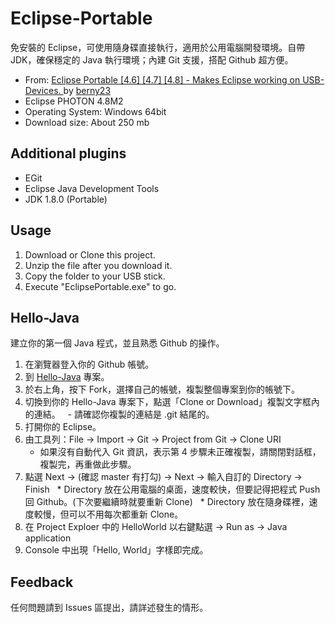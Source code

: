 # Eclipse-Portable
免安裝的 Eclipse，可使用隨身碟直接執行，適用於公用電腦開發環境。自帶 JDK，確保穩定的 Java 執行環境；內建 Git 支援，搭配 Github 超方便。

- From: [Eclipse Portable [4.6] [4.7] [4.8] - Makes Eclipse working on USB-Devices.
](https://sourceforge.net/projects/eclipse-neon-portable/) by [berny23](https://sourceforge.net/u/berny23/)
- Eclipse PHOTON 4.8M2
- Operating System: Windows 64bit
- Download size: About 250 mb

## Additional plugins
- EGit
- Eclipse Java Development Tools
- JDK 1.8.0 (Portable)

## Usage
1. Download or Clone this project.
2. Unzip the file after you download it.
3. Copy the folder to your USB stick.
4. Execute "EclipsePortable.exe" to go.

## Hello-Java
建立你的第一個 Java 程式，並且熟悉 Github 的操作。

1. 在瀏覽器登入你的 Github 帳號。
2. 到 [Hello-Java](https://github.com/mini-island/Hello-Java) 專案。
3. 於右上角，按下 Fork，選擇自己的帳號，複製整個專案到你的帳號下。
4. 切換到你的 Hello-Java 專案下，點選「Clone or Download」複製文字框內的連結。
   - 請確認你複製的連結是 .git 結尾的。
5. 打開你的 Eclipse。
6. 由工具列：File -> Import -> Git -> Project from Git -> Clone URI
   * 如果沒有自動代入 Git 資訊，表示第 4 步驟未正確複製，請關閉對話框，複製完，再重做此步驟。
7. 點選 Next -> (確認 master 有打勾) -> Next -> 輸入自訂的 Directory -> Finish
   * Directory 放在公用電腦的桌面，速度較快，但要記得把程式 Push 回 Github。(下次要繼續時就要重新 Clone)
   * Directory 放在隨身碟裡，速度較慢，但可以不用每次都重新 Clone。
8. 在 Project Exploer 中的 HelloWorld 以右鍵點選 -> Run as -> Java application
9. Console 中出現「Hello, World」字樣即完成。

## Feedback
任何問題請到 Issues 區提出，請詳述發生的情形。

